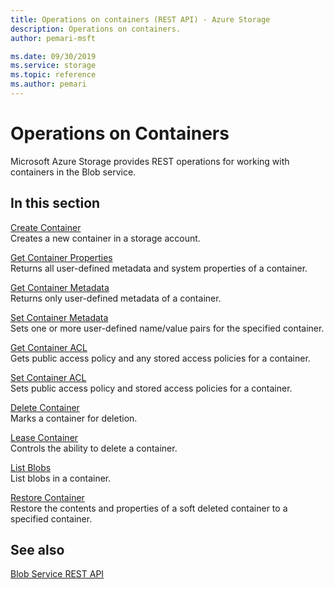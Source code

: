 ```yaml
---
title: Operations on containers (REST API) - Azure Storage
description: Operations on containers.
author: pemari-msft

ms.date: 09/30/2019
ms.service: storage
ms.topic: reference
ms.author: pemari
---
```


# Operations on Containers

Microsoft Azure Storage provides REST operations for working with containers in the Blob service.  
  
## In this section  
 [Create Container](Create-Container.md)  
 Creates a new container in a storage account.  
  
 [Get Container Properties](Get-Container-Properties.md)  
 Returns all user-defined metadata and system properties of a container.  
  
 [Get Container Metadata](Get-Container-Metadata.md)  
 Returns only user-defined metadata of a container.  
  
 [Set Container Metadata](Set-Container-Metadata.md)  
 Sets one or more user-defined name/value pairs for the specified container.  
  
 [Get Container ACL](Get-Container-ACL.md)  
 Gets public access policy and any stored access policies for a container.  
  
 [Set Container ACL](Set-Container-ACL.md)  
 Sets public access policy and stored access policies for a container.  
  
 [Delete Container](Delete-Container.md)  
 Marks a container for deletion.  
  
 [Lease Container](Lease-Container.md)  
 Controls the ability to delete a container.  
  
 [List Blobs](List-Blobs.md)  
 List blobs in a container.  

 [Restore Container](restore-container.md)  
 Restore the contents and properties of a soft deleted container to a specified container.  
  
## See also  
 [Blob Service REST API](Blob-Service-REST-API.md)
